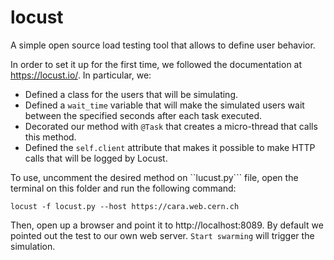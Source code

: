 # locust

A simple open source load testing tool that allows to define user behavior.

In order to set it up for the first time, we followed the documentation at https://locust.io/. In particular, we:

* Defined a class for the users that will be simulating.
* Defined a ``wait_time`` variable that will make the simulated users wait between the specified seconds after each task executed.
* Decorated our method with ``@Task`` that creates a micro-thread that calls this method.
* Defined the ``self.client`` attribute that makes it possible to make HTTP calls that will be logged by Locust.

To use, uncomment the desired method on ``lucust.py``` file, open the terminal on this folder and run the following command:

``locust -f locust.py --host https://cara.web.cern.ch``

Then, open up a browser and point it to http://localhost:8089. 
By default we pointed out the test to our own web server.
``Start swarming`` will trigger the simulation.